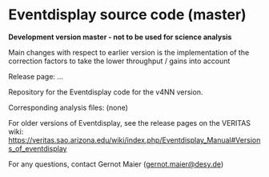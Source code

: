 # Eventdisplay source code (master)

**Development version master - not to be used for science analysis**

Main changes with respect to earlier version is the implementation of the correction factors to take the lower throughput / gains into account

Release page: ...

Repository for the Eventdisplay code for the v4NN version. 

Corresponding analysis files: (none)

For older versions of Eventdisplay, see the release pages on the VERITAS wiki:
https://veritas.sao.arizona.edu/wiki/index.php/Eventdisplay_Manual#Versions_of_eventdisplay

For any questions, contact Gernot Maier (gernot.maier@desy.de)

